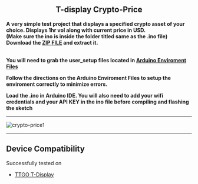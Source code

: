 <div align="center">
  
  ## T-display Crypto-Price

</div>

<b>A very simple test project that displays a specified crypto asset of your choice. Displays 1hr vol along with current price in USD.</b>
<br>
<b>(Make sure the ino is inside the folder titled same as the .ino file) Download the <a href="https://github.com/ATOMNFT/ESP32-TTGO-T-Display-Hub/blob/main/Projects/crypto-price/crypto-price.zip">ZIP FILE</a> and extract it. 

<br>
<b>You will need to grab the user_setup files located in <a href=https://github.com/ATOMNFT/ESP32-TTGO-T-Display-Hub/tree/main/Arduino%20Files>Arduino Enviroment Files</a>

<br>

Follow the directions on the Arduino Enviroment Files to setup the enviroment correctly to minimize errors.</b> 
<br>

Load the .ino in Arduino IDE. You will also need to add your wifi credentials and your API KEY in the ino file before compiling and flashing the sketch </b> 

---

![crypto-price1](Images/1.jpg)


---
  
  ## Device Compatibility

Successfully tested on
- [TTGO T-Display](https://www.aliexpress.us/item/3256805784238887.html?spm=a2g0o.order_list.order_list_main.17.1ecc1802gBNP2R&gatewayAdapt=glo2usa)